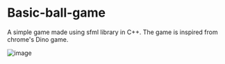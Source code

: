 # Basic-ball-game
A simple game made using sfml library in C++. The game is inspired from chrome's Dino game.

![image](https://github.com/AkanchhaBhadani/Basic-ball-game/blob/main/images/picture.jpg)
